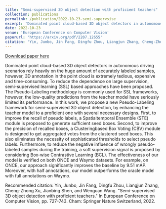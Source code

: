 ```yaml
---
title: "Semi-supervised 3D object detection with proficient teachers"
collection: publications
permalink: /publication/2022-10-23-semi-supervsise
excerpt: 'Dominated point cloud-based 3D object detectors in autonomous driving scenarios rely heavily on the huge amount of accurately labeled samples, however, 3D annotation in the point cloud is extremely tedious, expensive and time-consuming. To reduce the dependence on large supervision, semi-supervised learning (SSL) based approaches have been proposed. The Pseudo-Labeling methodology is commonly used for SSL frameworks, however, the low-quality predictions from the teacher model have seriously limited its performance. In this work, we propose a new Pseudo-Labeling framework for semi-supervised 3D object detection, by enhancing the teacher model to a proficient one with several necessary designs. First, to improve the recall of pseudo labels, a Spatialtemporal Ensemble (STE) module is proposed to generate sufficient seed boxes. Second, to improve the precision of recalled boxes, a Clusteringbased Box Voting (CBV) module is designed to get aggregated votes from the clustered seed boxes. This also eliminates the necessity of sophisticated thresholds to select pseudo labels. Furthermore, to reduce the negative influence of wrongly pseudo-labeled samples during the training, a soft supervision signal is proposed by considering Box-wise Contrastive Learning (BCL). The effectiveness of our model is verified on both ONCE and Waymo datasets. For example, on ONCE, our approach significantly improves the baseline by 9.51 mAP. Moreover, with half annotations, our model outperforms the oracle model with full annotations on Waymo.'
date: 2022-10-23
venue: 'European Conference on Computer Vision'
paperurl: 'https://arxiv.org/pdf/2207.12655'
citation: 'Yin, Junbo, Jin Fang, Dingfu Zhou, Liangjun Zhang, Cheng-Zhong Xu, Jianbing Shen, and Wenguan Wang. &quot;Semi-supervised 3D object detection with proficient teachers.&quot; In European Conference on Computer Vision, pp. 727-743. Cham: Springer Nature Switzerland, 2022.'
---
```


<a href='https://arxiv.org/pdf/2207.12655'>Download paper here</a>

Dominated point cloud-based 3D object detectors in autonomous driving scenarios rely heavily on the huge amount of accurately labeled samples, however, 3D annotation in the point cloud is extremely tedious, expensive and time-consuming. To reduce the dependence on large supervision, semi-supervised learning (SSL) based approaches have been proposed. The Pseudo-Labeling methodology is commonly used for SSL frameworks, however, the low-quality predictions from the teacher model have seriously limited its performance. In this work, we propose a new Pseudo-Labeling framework for semi-supervised 3D object detection, by enhancing the teacher model to a proficient one with several necessary designs. First, to improve the recall of pseudo labels, a Spatialtemporal Ensemble (STE) module is proposed to generate sufficient seed boxes. Second, to improve the precision of recalled boxes, a Clusteringbased Box Voting (CBV) module is designed to get aggregated votes from the clustered seed boxes. This also eliminates the necessity of sophisticated thresholds to select pseudo labels. Furthermore, to reduce the negative influence of wrongly pseudo-labeled samples during the training, a soft supervision signal is proposed by considering Box-wise Contrastive Learning (BCL). The effectiveness of our model is verified on both ONCE and Waymo datasets. For example, on ONCE, our approach significantly improves the baseline by 9.51 mAP. Moreover, with half annotations, our model outperforms the oracle model with full annotations on Waymo.

Recommended citation: 
Yin, Junbo, Jin Fang, Dingfu Zhou, Liangjun Zhang, Cheng-Zhong Xu, Jianbing Shen, and Wenguan Wang. "Semi-supervised 3D object detection with proficient teachers." In European Conference on Computer Vision, pp. 727-743. Cham: Springer Nature Switzerland, 2022.